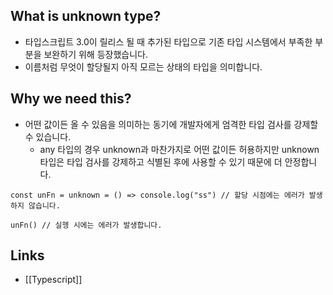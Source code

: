 ## What is unknown type?
- 타입스크립트 3.0이 릴리스 될 때 추가된 타입으로 기존 타입 시스템에서 부족한 부분을 보완하기 위해 등장했습니다. 
- 이름처럼 무엇이 할당될지 아직 모르는 상태의 타입을 의미합니다. 

## Why we need this?
- 어떤 값이든 올 수 있음을 의미하는 동기에 개발자에게 엄격한 타입 검사를 강제할 수 있습니다. 
	- any 타입의 경우 unknown과 마찬가지로 어떤 값이든 허용하지만 unknown 타입은 타입 검사를 강제하고 식별된 후에 사용할 수 있기 때문에 더 안정합니다. 
```
const unFn = unknown = () => console.log("ss") // 할당 시점에는 에러가 발생하지 않습니다.

unFn() // 실헹 시에는 에러가 발생합니다. 
```

## Links
- [[Typescript]]